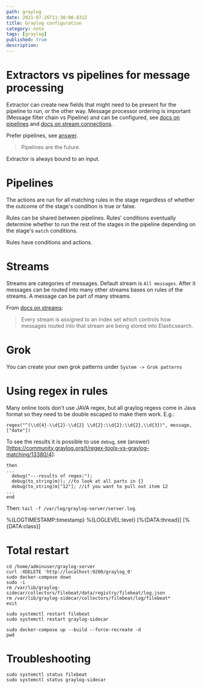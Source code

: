 ```yaml
---
path: graylog
date: 2021-07-26T11:30:00.831Z
title: Graylog configuration
category: note
tags: [graylog]
published: true
description:
---
```


# Extractors vs pipelines for message processing

Extractor can create new fields that might need to be present for the pipeline to run, or the other way. Message processor ordering is important (Message filter chain vs Pipeline) and can be configured, see [docs on pipelines](https://docs.graylog.org/en/4.0/pages/pipelines/usage.html#configure-the-message-processor) and [docs on stream connections](https://docs.graylog.org/en/4.1/pages/pipelines/stream_connections.html#the-importance-of-message-processor-ordering).

Prefer pipelines, see [answer](https://community.graylog.org/t/pipeline-processor-vs-extractor/6029/4).

> Pipelines are the future.

Extractor is always bound to an input.

# Pipelines

The actions are run for all matching rules in the stage regardless of whether the outcome of the stage's condition is true or false.

Rules can be shared between pipelines. Rules' conditions eventually determine whether to run the rest of the stages in the pipeline depending on the stage's `match` conditions.

Rules have conditions and actions.

# Streams

Streams are categories of messages. Default stream is `All messages`. After it messages can be routed into many other streams bases on rules of the streams. A message can be part of many streams.

From [docs on streams](https://docs.graylog.org/en/4.0/pages/streams.html):

> Every stream is assigned to an index set which controls how messages routed into that stream are being stored into Elasticsearch.

# Grok

You can create your own grok patterns under `System -> Grok patterns`

# Using regex in rules

Many online tools don't use JAVA regex, but all graylog regexs come in Java format so they need to be double escaped to make them work. E.g.:

`regex("^(\\d{4}-\\d{2}-\\d{2} \\d{2}:\\d{2}:\\d{2},\\d{3})", message, ["date"])`

To see the results it is possible to use `debug`, see (answer)[https://community.graylog.org/t/regex-tools-vs-graylog-matching/13380/4]:

```
then
...
  debug("---results of regex:");
  debug(to_string(m)); //to look at all parts in {}
  debug(to_string(m["12"]; //if you want to pull out item 12
...
end
```

Then: `tail -f /var/log/graylog-server/server.log`.

%{LOGTIMESTAMP:timestamp} %{LOGLEVEL:level} \[%{DATA:thread}\] \[%{DATA:class}\]

# Total restart

```
cd /home/adminuser/graylog-server
curl -XDELETE 'http://localhost:9200/graylog_0'
sudo docker-compose down
sudo -i
rm /var/lib/graylog-sidecar/collectors/filebeat/data/registry/filebeat/log.json
rm /var/lib/graylog-sidecar/collectors/filebeat/log/filebeat*
exit

sudo systemctl restart filebeat
sudo systemctl restart graylog-sidecar

sudo docker-compose up --build --force-recreate -d
pwd
```

# Troubleshooting

```
sudo systemctl status filebeat
sudo systemctl status graylog-sidecar
```
